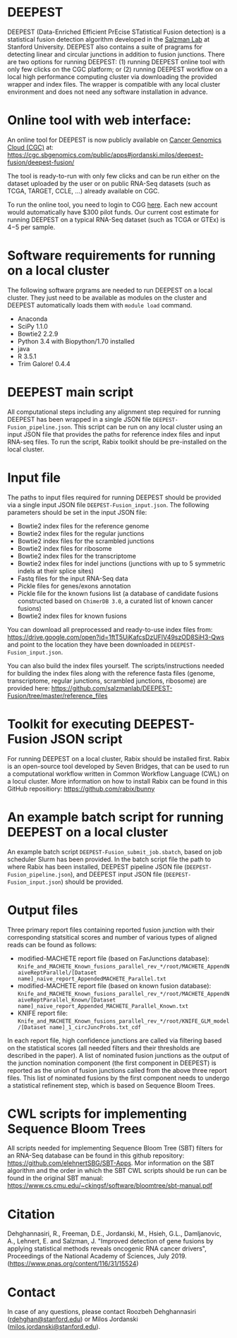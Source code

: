 # DEEPEST

DEEPEST (Data-Enriched Efficient PrEcise STatistical Fusion detection) is a statistical fusion detection algorithm developed in the [Salzman Lab](http://salzmanlab.stanford.edu/) at Stanford University. DEEPEST also contains a suite of pragrams for detecting linear and circular junctions in addition to fusion junctions. There are two options for running DEEPEST: (1) running DEEPEST online tool with only few clicks on the CGC platform; or (2) running DEEPEST workflow on a local high performance computing cluster via downloading the provided wrapper and index files. The wrapper is compatible with any local cluster environment and does not need any software installation in advance. 

# Online tool with web interface:
An online tool for DEEPEST is now publicly available on [Cancer Genomics Cloud (CGC)](http://www.cancergenomicscloud.org/) at: https://cgc.sbgenomics.com/public/apps#jordanski.milos/deepest-fusion/deepest-fusion/

The tool is ready-to-run with only few clicks and can be run either on the dataset uploaded by the user or on public RNA-Seq datasets (such as TCGA, TARGET, CCLE, ...) already available on CGC. 

To run the online tool, you need to login to CGG [here](https://cgc-accounts.sbgenomics.com/auth/login?next=https%3A%2F%2Fcgc-accounts.sbgenomics.com%2Foauth2%2Fauthorization%3Fresponse_type%3Dcode%26client_id%3D08bbb98f354e4554bd7fd315de64d955%26redirect_uri%3Dhttps%253A%252F%252Fcgc.sbgenomics.com%252Foauth2%252Fredirect%26scope%3Dopenid%26state%3DDlQ4PIZFvqpWnrod5lOzyVG6M9qcLf%26nonce%3D2AKOsefdeicsyDctFCyug2LBl6KyL8). Each new account would automatically have $300 pilot funds. Our current cost estimate for running DEEPEST on a typical RNA-Seq dataset (such as TCGA or GTEx) is $4-$5 per sample.    


# Software requirements for running on a local cluster
The following software prgrams are needed to run DEEPEST on a local cluster. They just need to be available as modules on the cluster and DEEPEST automatically loads them with `module load` command.

- Anaconda
- SciPy 1.1.0
- Bowtie2 2.2.9
- Python 3.4 with Biopython/1.70 installed
- java
- R 3.5.1
- Trim Galore! 0.4.4

# DEEPEST main script

All computational steps including any alignment step required for running DEEPEST has been wrapped in a single JSON file `DEEPEST-Fusion_pipeline.json`. This script can be run on any local cluster using an input JSON file that provides the paths for reference index files and input RNA-seq files. To run the script, Rabix toolkit should be pre-installed on the local cluster.  

# Input file

The paths to input files required for running DEEPEST should be provided via a single input JSON file `DEEPEST-Fusion_input.json`. The following parameters should be set in the input JSON file:

- Bowtie2 index files for the reference genome
- Bowtie2 index files for the regular junctions
- Bowtie2 index files for the scrambled junctions
- Bowtie2 index files for ribosome
- Bowtie2 index files for the transcriptome
- Bowtie2 index files for indel junctions (junctions with up to 5 symmetric indels at their splice sites)
- Fastq files for the input RNA-Seq data
- Pickle files for genes/exons annotation
- Pickle file for the known fusions list (a database of candidate fusions constructed based on `ChimerDB 3.0`, a curated list of known cancer fusions)
- Bowtie2 index files for known fusions

You can download all preprocessed and ready-to-use index files from: https://drive.google.com/open?id=1ftT5UjKafcsDzUFlV49szOD8SiH3-Qws and point to the location they have been downloaded in `DEEPEST-Fusion_input.json`.  

You can also build the index files yourself. The scripts/instructions needed for building the index files along with the reference fasta files (genome, transcriptome, regular junctions, scrambled junctions, ribosome) are provided here: 
https://github.com/salzmanlab/DEEPEST-Fusion/tree/master/reference_files 


# Toolkit for executing DEEPEST-Fusion JSON script

For running DEEPEST on a local cluster, Rabix should be installed first. Rabix is an open-source tool developed by Seven Bridges, that can be used to run a computational workflow written in Common Workflow Language (CWL) on a locul cluster. More information on how to install Rabix can be found in this GitHub repositiory: https://github.com/rabix/bunny  

# An example batch script for running DEEPEST on a local cluster

An example batch script `DEEPEST-Fusion_submit_job.sbatch`, based on job scheduler Slurm has been provided. In the batch script file the path to where Rabix has been installed, DEEPEST pipeline JSON file (`DEEPEST-Fusion_pipeline.json`), and DEEPEST input JSON file (`DEEPEST-Fusion_input.json`) should be provided. 

# Output files

Three primary report files containing reported fusion junction with their corresponding statsitical scores and number of various types of aligned reads can be found as follows:

- modified-MACHETE report file (based on FarJunctions database): `Knife_and_MACHETE_Known_fusions_parallel_rev_*/root/MACHETE_AppendNaiveReptParallel/[Dataset name]_naive_report_AppendedMACHETE_Parallel.txt`
- modified-MACHETE report file (based on known fusion database): `Knife_and_MACHETE_Known_fusions_parallel_rev_*/root/MACHETE_AppendNaiveReptParallel_Known/[Dataset name]_naive_report_Appended_MACHETE_Parallel_Known.txt`
- KNIFE report file: `Knife_and_MACHETE_Known_fusions_parallel_rev_*/root/KNIFE_GLM_model/[Dataset name]_1_circJuncProbs.txt_cdf`  

In each report file, high confidence junctions are called via filtering based on the statistical scores (all needed filters and their thresholds are described in the paper). A list of nominated fusion junctions as the output of the junction nomination component (the first component in DEEPEST) is reported as the union of fusion junctions called from the above three report files. This list of nominated fusions by the first component needs to undergo a statistical refinement step, which is based on Sequence Bloom Trees.

# CWL scripts for implementing Sequence Bloom Trees

All scripts needed for implementing Sequence Bloom Tree (SBT) filters for an RNA-Seq database can be found in this github repository: https://github.com/elehnertSBG/SBT-Apps. Mor information on the SBT algorithm and the order in which the SBT CWL scripts should be run can be found in the original SBT manual: https://www.cs.cmu.edu/~ckingsf/software/bloomtree/sbt-manual.pdf 

# Citation

Dehghannasiri, R., Freeman, D.E., Jordanski, M., Hsieh, G.L., Damljanovic, A., Lehnert, E. and Salzman, J. "Improved detection of gene fusions by applying statistical methods reveals oncogenic RNA cancer drivers", Proceedings of the National Academy of Sciences, July 2019. (https://www.pnas.org/content/116/31/15524)

# Contact

In case of any questions, please contact Roozbeh Dehghannasiri (rdehghan@stanford.edu) or Milos Jordanski (milos.jordanski@stanford.edu).
